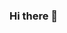 ### Hi there 👋

<!--
**Zetaaaaa/Zetaaaaa** is a ✨ _special_ ✨ repository because its `README.md` (this file) appears on your GitHub profile.

Here are some ideas to get you started:

- 👋 Hi, I’m @Zetaaaaa
- 👀 I’m interested in programming
- 🌱 I’m currently learning HTML and C++
- 💞️ I’m looking to collaborate on ...
- 📫 How to reach me ... adam.jab2004@gmail.com



